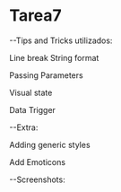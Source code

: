 # Tarea7

--Tips and Tricks utilizados:

Line break
String format

Passing Parameters

Visual state

Data Trigger

--Extra:

Adding generic styles

Add Emoticons

--Screenshots:

